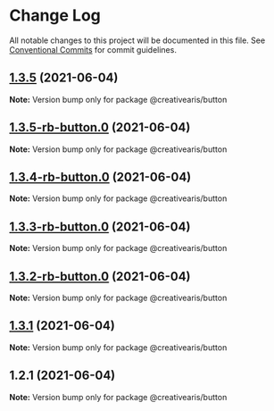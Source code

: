 # Change Log

All notable changes to this project will be documented in this file.
See [Conventional Commits](https://conventionalcommits.org) for commit guidelines.

## [1.3.5](https://github.com/yurikrupnik/mussia8/compare/@creativearis/button@1.3.5-rb-button.0...@creativearis/button@1.3.5) (2021-06-04)

**Note:** Version bump only for package @creativearis/button





## [1.3.5-rb-button.0](https://github.com/yurikrupnik/mussia8/compare/@creativearis/button@1.3.4-rb-button.0...@creativearis/button@1.3.5-rb-button.0) (2021-06-04)

**Note:** Version bump only for package @creativearis/button





## [1.3.4-rb-button.0](https://github.com/yurikrupnik/mussia8/compare/@creativearis/button@1.3.3-rb-button.0...@creativearis/button@1.3.4-rb-button.0) (2021-06-04)

**Note:** Version bump only for package @creativearis/button





## [1.3.3-rb-button.0](https://github.com/yurikrupnik/mussia8/compare/@creativearis/button@1.3.2-rb-button.0...@creativearis/button@1.3.3-rb-button.0) (2021-06-04)

**Note:** Version bump only for package @creativearis/button





## [1.3.2-rb-button.0](https://github.com/yurikrupnik/mussia8/compare/@creativearis/button@1.3.1...@creativearis/button@1.3.2-rb-button.0) (2021-06-04)

**Note:** Version bump only for package @creativearis/button





## [1.3.1](https://github.com/yurikrupnik/mussia8/compare/@creativearis/button@1.2.1...@creativearis/button@1.3.1) (2021-06-04)

**Note:** Version bump only for package @creativearis/button





## 1.2.1 (2021-06-04)

**Note:** Version bump only for package @creativearis/button

